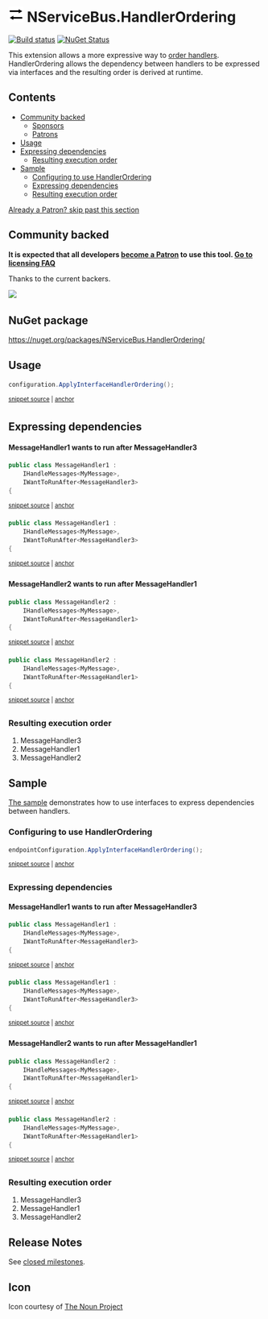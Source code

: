 <!--
GENERATED FILE - DO NOT EDIT
This file was generated by [MarkdownSnippets](https://github.com/SimonCropp/MarkdownSnippets).
Source File: /readme.source.md
To change this file edit the source file and then run MarkdownSnippets.
-->

# <img src="/src/icon.png" height="30px"> NServiceBus.HandlerOrdering

[![Build status](https://ci.appveyor.com/api/projects/status/l2jg521r03ei7a3n/branch/master?svg=true)](https://ci.appveyor.com/project/SimonCropp/nservicebus-HandlerOrdering)
[![NuGet Status](https://img.shields.io/nuget/v/NServiceBus.HandlerOrdering.svg)](https://www.nuget.org/packages/NServiceBus.HandlerOrdering/)

This extension allows a more expressive way to [order handlers](https://docs.particular.net/nservicebus/handlers/handler-ordering). HandlerOrdering allows the dependency between handlers to be expressed via interfaces and the resulting order is derived at runtime.

<!-- toc -->
## Contents

  * [Community backed](#community-backed)
    * [Sponsors](#sponsors)
    * [Patrons](#patrons)
  * [Usage](#usage)
  * [Expressing dependencies](#expressing-dependencies)
    * [Resulting execution order](#resulting-execution-order)
  * [Sample](#sample)
    * [Configuring to use HandlerOrdering](#configuring-to-use-handlerordering)
    * [Expressing dependencies](#expressing-dependencies-1)
    * [Resulting execution order](#resulting-execution-order-1)<!-- endtoc -->

<!--- StartOpenCollectiveBackers -->

[Already a Patron? skip past this section](#endofbacking)


## Community backed

**It is expected that all developers [become a Patron](https://opencollective.com/nservicebusextensions/contribute/patron-6976) to use this tool. [Go to licensing FAQ](https://github.com/NServiceBusExtensions/Home/#licensingpatron-faq)**

Thanks to the current backers.

<img src="https://opencollective.com/nservicebusextensions/tiers/patron.svg?width=890&avatarHeight=60&button=false">

<a href="#" id="endofbacking"></a>

<!--- EndOpenCollectiveBackers -->


## NuGet package

https://nuget.org/packages/NServiceBus.HandlerOrdering/


## Usage

<!-- snippet: Usage -->
<a id='snippet-usage'/></a>
```cs
configuration.ApplyInterfaceHandlerOrdering();
```
<sup><a href='/src/Tests/Snippets/Usage.cs#L8-L12' title='File snippet `usage` was extracted from'>snippet source</a> | <a href='#snippet-usage' title='Navigate to start of snippet `usage`'>anchor</a></sup>
<!-- endsnippet -->


## Expressing dependencies


#### MessageHandler1 wants to run after MessageHandler3

<!-- snippet: express-order1 -->
<a id='snippet-express-order1'/></a>
```cs
public class MessageHandler1 :
    IHandleMessages<MyMessage>,
    IWantToRunAfter<MessageHandler3>
{
```
<sup><a href='/src/Sample/MessageHandler1.cs#L7-L12' title='File snippet `express-order1` was extracted from'>snippet source</a> | <a href='#snippet-express-order1' title='Navigate to start of snippet `express-order1`'>anchor</a></sup>
<a id='snippet-express-order1-1'/></a>
```cs
public class MessageHandler1 :
    IHandleMessages<MyMessage>,
    IWantToRunAfter<MessageHandler3>
{
```
<sup><a href='/src/Tests/Snippets/MessageHandler1.cs#L5-L10' title='File snippet `express-order1` was extracted from'>snippet source</a> | <a href='#snippet-express-order1-1' title='Navigate to start of snippet `express-order1`'>anchor</a></sup>
<!-- endsnippet -->


#### MessageHandler2 wants to run after MessageHandler1

<!-- snippet: express-order2 -->
<a id='snippet-express-order2'/></a>
```cs
public class MessageHandler2 :
    IHandleMessages<MyMessage>,
    IWantToRunAfter<MessageHandler1>
{
```
<sup><a href='/src/Sample/MessageHandler2.cs#L8-L13' title='File snippet `express-order2` was extracted from'>snippet source</a> | <a href='#snippet-express-order2' title='Navigate to start of snippet `express-order2`'>anchor</a></sup>
<a id='snippet-express-order2-1'/></a>
```cs
public class MessageHandler2 :
    IHandleMessages<MyMessage>,
    IWantToRunAfter<MessageHandler1>
{
```
<sup><a href='/src/Tests/Snippets/MessageHandler2.cs#L5-L10' title='File snippet `express-order2` was extracted from'>snippet source</a> | <a href='#snippet-express-order2-1' title='Navigate to start of snippet `express-order2`'>anchor</a></sup>
<!-- endsnippet -->


### Resulting execution order

 1. MessageHandler3
 1. MessageHandler1
 1. MessageHandler2


## Sample

[The sample](/src/Sample) demonstrates how to use interfaces to express dependencies between handlers.


### Configuring to use HandlerOrdering

<!-- snippet: config -->
<a id='snippet-config'/></a>
```cs
endpointConfiguration.ApplyInterfaceHandlerOrdering();
```
<sup><a href='/src/Sample/Program.cs#L14-L16' title='File snippet `config` was extracted from'>snippet source</a> | <a href='#snippet-config' title='Navigate to start of snippet `config`'>anchor</a></sup>
<!-- endsnippet -->


### Expressing dependencies


#### MessageHandler1 wants to run after MessageHandler3

<!-- snippet: express-order1 -->
<a id='snippet-express-order1'/></a>
```cs
public class MessageHandler1 :
    IHandleMessages<MyMessage>,
    IWantToRunAfter<MessageHandler3>
{
```
<sup><a href='/src/Sample/MessageHandler1.cs#L7-L12' title='File snippet `express-order1` was extracted from'>snippet source</a> | <a href='#snippet-express-order1' title='Navigate to start of snippet `express-order1`'>anchor</a></sup>
<a id='snippet-express-order1-1'/></a>
```cs
public class MessageHandler1 :
    IHandleMessages<MyMessage>,
    IWantToRunAfter<MessageHandler3>
{
```
<sup><a href='/src/Tests/Snippets/MessageHandler1.cs#L5-L10' title='File snippet `express-order1` was extracted from'>snippet source</a> | <a href='#snippet-express-order1-1' title='Navigate to start of snippet `express-order1`'>anchor</a></sup>
<!-- endsnippet -->


#### MessageHandler2 wants to run after MessageHandler1

<!-- snippet: express-order2 -->
<a id='snippet-express-order2'/></a>
```cs
public class MessageHandler2 :
    IHandleMessages<MyMessage>,
    IWantToRunAfter<MessageHandler1>
{
```
<sup><a href='/src/Sample/MessageHandler2.cs#L8-L13' title='File snippet `express-order2` was extracted from'>snippet source</a> | <a href='#snippet-express-order2' title='Navigate to start of snippet `express-order2`'>anchor</a></sup>
<a id='snippet-express-order2-1'/></a>
```cs
public class MessageHandler2 :
    IHandleMessages<MyMessage>,
    IWantToRunAfter<MessageHandler1>
{
```
<sup><a href='/src/Tests/Snippets/MessageHandler2.cs#L5-L10' title='File snippet `express-order2` was extracted from'>snippet source</a> | <a href='#snippet-express-order2-1' title='Navigate to start of snippet `express-order2`'>anchor</a></sup>
<!-- endsnippet -->


### Resulting execution order

 1. MessageHandler3
 1. MessageHandler1
 1. MessageHandler2


## Release Notes

See [closed milestones](../../milestones?state=closed).


## Icon

Icon courtesy of [The Noun Project](https://thenounproject.com)
